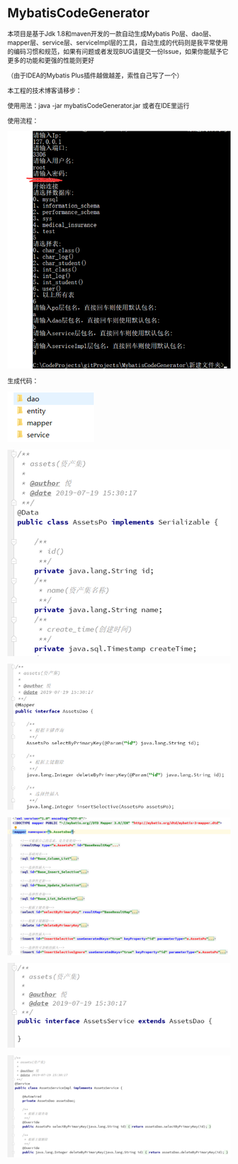 # MybatisCodeGenerator
本项目是基于Jdk 1.8和maven开发的一款自动生成Mybatis Po层、dao层、mapper层、service层、serviceImpl层的工具，自动生成的代码则是我平常使用的编码习惯和规范，如果有问题或者发现BUG请提交一份Issue，如果你能赋予它更多的功能和更强的性能则更好

（由于IDEA的Mybatis Plus插件越做越差，索性自己写了一个）

本工程的技术博客请移步：

使用用法：java -jar mybatisCodeGenerator.jar 或者在IDE里运行

使用流程：

![1563521056829](img/QQ20190719152539.png)

生成代码：

![](img/QQ20190719152842.png)

![](img/QQ20190719153044.png)

![](img/QQ20190719153103.png)

![](img/QQ20190719153116.png)

![](img/QQ20190719153125.png)

![](img/QQ20190719153135.png)

